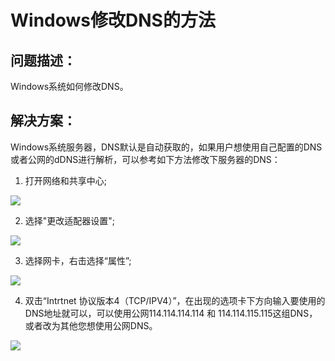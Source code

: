 # Windows修改DNS的方法

## 问题描述：

Windows系统如何修改DNS。

## 解决方案：

Windows系统服务器，DNS默认是自动获取的，如果用户想使用自己配置的DNS或者公网的dDNS进行解析，可以参考如下方法修改下服务器的DNS：

1. 打开网络和共享中心;

![](../../../../../image/Elastic-Compute/Virtual-Machine/Windows/Windows%E4%BF%AE%E6%94%B9DNS%E7%9A%84%E6%96%B9%E6%B3%9501.png)

2. 选择"更改适配器设置";

![](../../../../..//image/Elastic-Compute/Virtual-Machine/Windows/Windows%E4%BF%AE%E6%94%B9DNS%E7%9A%84%E6%96%B9%E6%B3%9502.png)

3. 选择网卡，右击选择“属性”;

![](../../../../../image/Elastic-Compute/Virtual-Machine/Windows/Windows%E4%BF%AE%E6%94%B9DNS%E7%9A%84%E6%96%B9%E6%B3%9503.png)

4. 双击“Intrtnet 协议版本4（TCP/IPV4）”，在出现的选项卡下方向输入要使用的DNS地址就可以，可以使用公网114.114.114.114 和 114.114.115.115这组DNS，或者改为其他您想使用公网DNS。

![](../../../../../image/Elastic-Compute/Virtual-Machine/Windows/Windows%E4%BF%AE%E6%94%B9DNS%E7%9A%84%E6%96%B9%E6%B3%9504.png)

